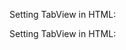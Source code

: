 Setting TabView in HTML:
<snippet id='tabview-html'/>


Setting TabView in HTML:
<snippet id='add-items-code'/>

